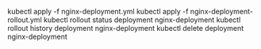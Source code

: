 kubectl apply -f nginx-deployment.yml
kubectl apply -f nginx-deployment-rollout.yml
kubectl rollout status deployment nginx-deployment
kubectl rollout history deployment nginx-deployment
kubectl delete deployment nginx-deployment